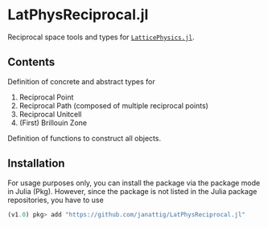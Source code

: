 # LatPhysReciprocal.jl

Reciprocal space tools and types for [`LatticePhysics.jl`](https://github.com/janattig/LatticePhysics.jl).



## Contents

Definition of concrete and abstract types for
1.  Reciprocal Point
2.  Reciprocal Path (composed of multiple reciprocal points)
3.  Reciprocal Unitcell
4.  (First) Brillouin Zone

Definition of functions to construct all objects.




## Installation

For usage purposes only, you can install the package via the package mode in Julia (Pkg). However, since the package
is not listed in the Julia package repositories, you have to use
```julia
(v1.0) pkg> add "https://github.com/janattig/LatPhysReciprocal.jl"
```
